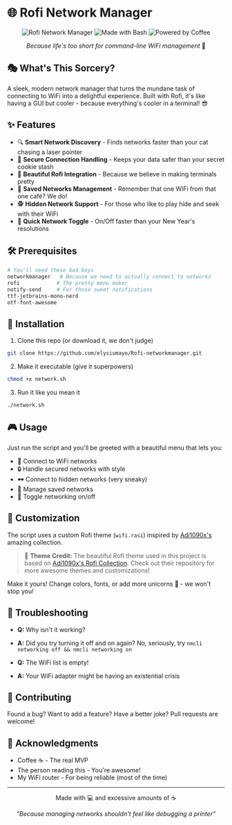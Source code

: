 # 🌐 Rofi Network Manager

<div align="center">

![Rofi Network Manager](https://img.shields.io/badge/WiFi-Manager-00C7FF?style=for-the-badge&logo=wifi&logoColor=white)
![Made with Bash](https://img.shields.io/badge/Made%20with-Bash-1f425f.svg?style=for-the-badge&logo=gnu-bash&logoColor=white)
![Powered by Coffee](https://img.shields.io/badge/Powered%20by-Coffee-brown?style=for-the-badge&logo=buy-me-a-coffee&logoColor=white)

*Because life's too short for command-line WiFi management* 🚀

</div>

## 🎭 What's This Sorcery?

A sleek, modern network manager that turns the mundane task of connecting to WiFi into a delightful experience. Built with Rofi, it's like having a GUI but cooler - because everything's cooler in a terminal! 😎

## ✨ Features

- 🔍 **Smart Network Discovery** - Finds networks faster than your cat chasing a laser pointer
- 🔐 **Secure Connection Handling** - Keeps your data safer than your secret cookie stash
- 🎨 **Beautiful Rofi Integration** - Because we believe in making terminals pretty
- 💾 **Saved Networks Management** - Remember that one WiFi from that one café? We do!
- 🕵️ **Hidden Network Support** - For those who like to play hide and seek with their WiFi
- 🔄 **Quick Network Toggle** - On/Off faster than your New Year's resolutions

## 🛠️ Prerequisites

```bash
# You'll need these bad boys
networkmanager   # Because we need to actually connect to networks
rofi            # The pretty menu maker
notify-send     # For those sweet notifications
ttf-jetbrains-mono-nerd
otf-font-awesome
```

## 🚀 Installation

1. Clone this repo (or download it, we don't judge)
```bash
git clone https://github.com/elysiumayo/Rofi-networkmanager.git
```

2. Make it executable (give it superpowers)
```bash
chmod +x network.sh
```

3. Run it like you mean it
```bash
./network.sh
```

## 🎮 Usage

Just run the script and you'll be greeted with a beautiful menu that lets you:
- 📶 Connect to WiFi networks
- 🔒 Handle secured networks with style
- 🕶️ Connect to hidden networks (very sneaky)
- 📝 Manage saved networks
- 🔌 Toggle networking on/off

## 🎨 Customization

The script uses a custom Rofi theme (`wifi.rasi`) inspired by [Adi1090x's](https://github.com/adi1090x/rofi) amazing collection. 

> 🎨 **Theme Credit:** The beautiful Rofi theme used in this project is based on [Adi1090x's Rofi Collection](https://github.com/adi1090x/rofi.git). Check out their repository for more awesome themes and customizations!

Make it yours! Change colors, fonts, or add more unicorns 🦄 - we won't stop you!

## 🐛 Troubleshooting

- **Q:** Why isn't it working?
- **A:** Did you try turning it off and on again? No, seriously, try `nmcli networking off && nmcli networking on`

- **Q:** The WiFi list is empty!
- **A:** Your WiFi adapter might be having an existential crisis

## 🤝 Contributing

Found a bug? Want to add a feature? Have a better joke? Pull requests are welcome!

## 🙏 Acknowledgments

- Coffee ☕ - The real MVP
- The person reading this - You're awesome!
- My WiFi router - For being reliable (most of the time)

---

<div align="center">

Made with 💻 and excessive amounts of ☕

*"Because managing networks shouldn't feel like debugging a printer"*

</div> 
